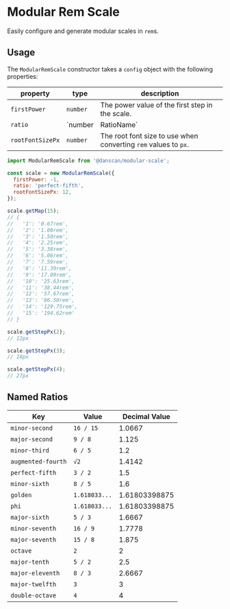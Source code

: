 # Modular Rem Scale
Easily configure and generate modular scales in `rem`s.

## Usage
The `ModularRemScale` constructor takes a `config` object with the following properties:

| property | type | description |
|----------|------|-------------|
|`firstPower`|`number`|The power value of the first step in the scale.|
|`ratio`|`number | RatioName`|The ratio to use for the scale.|
|`rootFontSizePx`|`number`|The root font size to use when converting `rem` values to `px`.|

```javascript
import ModularRemScale from '@danscan/modular-scale';

const scale = new ModularRemScale({
  firstPower: -1,
  ratio: 'perfect-fifth',
  rootFontSizePx: 12,
});

scale.getMap(15);
// {
//   '1': '0.67rem',
//   '2': '1.00rem',
//   '3': '1.50rem',
//   '4': '2.25rem',
//   '5': '3.38rem',
//   '6': '5.06rem',
//   '7': '7.59rem',
//   '8': '11.39rem',
//   '9': '17.09rem',
//   '10': '25.63rem',
//   '11': '38.44rem',
//   '12': '57.67rem',
//   '13': '86.50rem',
//   '14': '129.75rem',
//   '15': '194.62rem'
// }

scale.getStepPx(2);
// 12px

scale.getStepPx(3);
// 18px

scale.getStepPx(4);
// 27px
```

## Named Ratios

|       Key        |    Value    |   Decimal Value   |
|------------------|-------------|-------------------|
|`minor-second`    |`16 / 15`    |1.0667             |
|`major-second`    |`9 / 8`      |1.125              |
|`minor-third`     |`6 / 5`      |1.2                |
|`augmented-fourth`|`√2`         |1.4142             |
|`perfect-fifth`   |`3 / 2`      |1.5                |
|`minor-sixth`     |`8 / 5`      |1.6                |
|`golden`          |`1.618033...`|1.61803398875      |
|`phi`             |`1.618033...`|1.61803398875      |
|`major-sixth`     |`5 / 3`      |1.6667             |
|`minor-seventh`   |`16 / 9`     |1.7778             |
|`major-seventh`   |`15 / 8`     |1.875              |
|`octave`          |`2`          |2                  |
|`major-tenth`     |`5 / 2`      |2.5                |
|`major-eleventh`  |`8 / 3`      |2.6667             |
|`major-twelfth`   |`3`          |3                  |
|`double-octave`   |`4`          |4                  |